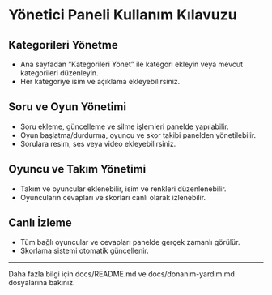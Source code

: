 # Yönetici Paneli Kullanım Kılavuzu

## Kategorileri Yönetme

- Ana sayfadan “Kategorileri Yönet” ile kategori ekleyin veya mevcut kategorileri düzenleyin.
- Her kategoriye isim ve açıklama ekleyebilirsiniz.

## Soru ve Oyun Yönetimi

- Soru ekleme, güncelleme ve silme işlemleri panelde yapılabilir.
- Oyun başlatma/durdurma, oyuncu ve skor takibi panelden yönetilebilir.
- Sorulara resim, ses veya video ekleyebilirsiniz.

## Oyuncu ve Takım Yönetimi

- Takım ve oyuncular eklenebilir, isim ve renkleri düzenlenebilir.
- Oyuncuların cevapları ve skorları canlı olarak izlenebilir.

## Canlı İzleme

- Tüm bağlı oyuncular ve cevapları panelde gerçek zamanlı görülür.
- Skorlama sistemi otomatik güncellenir.

---

Daha fazla bilgi için docs/README.md ve docs/donanim-yardim.md dosyalarına bakınız.
